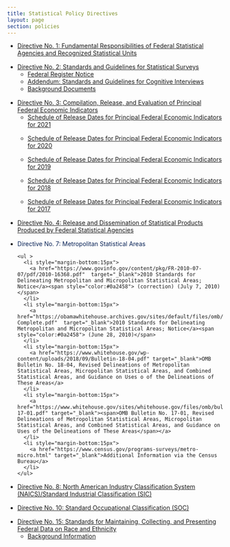 ```yaml
---
title: Statistical Policy Directives
layout: page
section: policies
---
```

<ul>
  <li style="margin-bottom:15px">
    <a href="http://www.gpo.gov/fdsys/pkg/FR-2014-12-02/pdf/2014-28326.pdf"  target="_blank"><span>Directive No. 1: Fundamental Responsibilities of Federal Statistical Agencies and Recognized Statistical Units</span></a>
  </li>
  <li style="margin-bottom:15px">
    <a href="https://obamawhitehouse.archives.gov/sites/default/files/omb/inforeg/statpolicy/standards_stat_surveys.pdf"  target="_blank"><span>Directive No. 2: Standards and Guidelines for Statistical Surveys</span></a>
    <ul>
      <li>
        <a href="https://www.govinfo.gov/content/pkg/FR-2006-09-22/pdf/06-8044.pdf" target="_blank">Federal Register Notice</a>
      </li>
      <li>
        <a href="https://www.gpo.gov/fdsys/pkg/FR-2016-10-12/pdf/2016-24607.pdf" target="_blank"><span>Addendum: Standards and Guidelines for Cognitive Interviews</span></a>
      </li>
      <li>
        <a href="https://obamawhitehouse.archives.gov/omb/inforeg_backgrd_stat_surveys/" target="_blank">Background Documents</a>
      </li>
    </ul>
  </li>
  <li style="margin-bottom:15px">
    <a href="https://www.whitehouse.gov/sites/whitehouse.gov/files/omb/assets/OMB/inforeg/statpolicy/dir_3_fr_09251985.pdf"  target="_blank"><span>Directive No. 3: Compilation, Release, and Evaluation of Principal Federal Economic Indicators</span></a>
    <ul>
      <li style="margin-bottom:15px">
        <a href="https://www.whitehouse.gov/wp-content/uploads/2020/09/pfei_schedule_release_dates_2021.pdf" target="_blank"><span>Schedule of Release Dates for Principal Federal Economic Indicators for 2021</span></a>
      </li>
      <li style="margin-bottom:15px">
        <a href="https://www.whitehouse.gov/wp-content/uploads/2019/09/pfei_schedule_release_dates_2020.pdf" target="_blank"><span>Schedule of Release Dates for Principal Federal Economic Indicators for 2020</span></a>
      </li>
      <li style="margin-bottom:15px">
        <a href="https://www.whitehouse.gov/wp-content/uploads/2018/09/pfei_schedule_releasedates_2019.pdf" target="_blank"><span>Schedule of Release Dates for Principal Federal Economic Indicators for 2019</span></a>
      </li>
      <li style="margin-bottom:15px">
        <a href="https://www.census.gov/economic-indicators/PEI_Schedule_of_Release_Dates_2018_ALL_v2.pdf"  target="_blank"><span>Schedule of Release Dates for Principal Federal Economic Indicators for 2018</span></a>
      </li>
      <li style="margin-bottom:15px">
        <a href="https://www.whitehouse.gov/sites/whitehouse.gov/files/omb/inforeg/inforeg/statpolicy/final_pei_schedule_of_release_dates_2017.a.pdf"  target="_blank"><span>Schedule of Release Dates for Principal Federal Economic Indicators for 2017</span></a>
      </li>
    </ul>
  </li>
  <li style="margin-bottom:15px">
    <a href="https://www.gpo.gov/fdsys/pkg/FR-2008-03-07/pdf/E8-4570.pdf"  target="_blank"><span>Directive No. 4: Release and Dissemination of Statistical Products Produced by Federal Statistical Agencies</span></a>
  </li>
</ul>

<ul>
  <li style="margin-bottom:15px">
    <span style="color:#0a2458">Directive No. 7: Metropolitan Statistical Areas</span>

    <ul >
      <li style="margin-bottom:15px">
        <a href="https://www.govinfo.gov/content/pkg/FR-2010-07-07/pdf/2010-16368.pdf"  target="_blank">2010 Standards for Delineating Metropolitan and Micropolitan Statistical Areas; Notice</a><span style="color:#0a2458"> (correction) (July 7, 2010) </span>
      </li>
      <li style="margin-bottom:15px">
        <a href="https://obamawhitehouse.archives.gov/sites/default/files/omb/assets/fedreg_2010/06282010_metro_standards-Complete.pdf"  target="_blank">2010 Standards for Delineating Metropolitan and Micropolitan Statistical Areas; Notice</a><span style="color:#0a2458"> (June 28, 2010)</span>
      </li>
      <li style="margin-bottom:15px">
        <a href="https://www.whitehouse.gov/wp-content/uploads/2018/09/Bulletin-18-04.pdf" target="_blank">OMB Bulletin No. 18-04, Revised Delineations of Metropolitan Statistical Areas, Micropolitan Statistical Areas, and Combined Statistical Areas, and Guidance on Uses o of the Delineations of These Areas</a>
      </li>
      <li style="margin-bottom:15px">
        <a href="https://www.whitehouse.gov/sites/whitehouse.gov/files/omb/bulletins/2017/b-17-01.pdf" target="_blank"><span>OMB Bulletin No. 17-01, Revised Delineations of Metropolitan Statistical Areas, Micropolitan Statistical Areas, and Combined Statistical Areas, and Guidance on Uses of the Delineations of These Areas</span></a>
      </li>
      <li style="margin-bottom:15px">
        <a href="https://www.census.gov/programs-surveys/metro-micro.html" target="_blank">Additional Information via the Census Bureau</a>
      </li>
    </ul>
  </li>
  <li style="margin-bottom:15px">
    <a href="https://www.census.gov/eos/www/naics/federal_register_notices/notices/fr08au16.pdf"  target="_blank"><span>Directive No. 8: North American Industry Classification System (NAICS)/Standard Industrial Classification (SIC)</span></a>
  </li>
  <li style="margin-bottom:15px">
    <a href="https://www.gpo.gov/fdsys/pkg/FR-2017-11-28/pdf/2017-25622.pdf"  target="_blank"><span>Directive No. 10: Standard Occupational Classification (SOC)</span></a>
  </li>
  <li>
    <a href="https://www.gpo.gov/fdsys/pkg/FR-1997-10-30/pdf/97-28653.pdf"  target="_blank"><span>Directive No. 15: Standards for Maintaining, Collecting, and Presenting Federal Data on Race and Ethnicity</span></a>
    <ul >
      <li>
        <a href="https://obamawhitehouse.archives.gov/omb/inforeg_statpolicy/fed-stats/background-information" target="_blank">Background Information</a>
      </li>
    </ul>
  </li>
</ul>